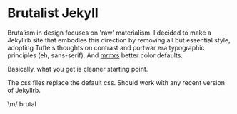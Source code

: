 # Brutalist Jekyll

Brutalism in design focuses on 'raw' materialism. I decided to make a Jekyllrb site that embodies this direction by removing all but essential style, adopting Tufte's thoughts on contrast and portwar era typographic principles (eh, sans-serif). And [mrmrs](https://github.com/mrmrs/colors) better color defaults.

Basically, what you get is cleaner starting point. 

The css files replace the default css. Should work with any recent version of Jekyllrb.

\m/ brutal